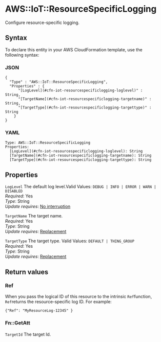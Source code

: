 # AWS::IoT::ResourceSpecificLogging<a name="aws-resource-iot-resourcespecificlogging"></a>

Configure resource\-specific logging\.

## Syntax<a name="aws-resource-iot-resourcespecificlogging-syntax"></a>

To declare this entity in your AWS CloudFormation template, use the following syntax:

### JSON<a name="aws-resource-iot-resourcespecificlogging-syntax.json"></a>

```
{
  "Type" : "AWS::IoT::ResourceSpecificLogging",
  "Properties" : {
      "[LogLevel](#cfn-iot-resourcespecificlogging-loglevel)" : String,
      "[TargetName](#cfn-iot-resourcespecificlogging-targetname)" : String,
      "[TargetType](#cfn-iot-resourcespecificlogging-targettype)" : String
    }
}
```

### YAML<a name="aws-resource-iot-resourcespecificlogging-syntax.yaml"></a>

```
Type: AWS::IoT::ResourceSpecificLogging
Properties: 
  [LogLevel](#cfn-iot-resourcespecificlogging-loglevel): String
  [TargetName](#cfn-iot-resourcespecificlogging-targetname): String
  [TargetType](#cfn-iot-resourcespecificlogging-targettype): String
```

## Properties<a name="aws-resource-iot-resourcespecificlogging-properties"></a>

`LogLevel`  <a name="cfn-iot-resourcespecificlogging-loglevel"></a>
The default log level\.Valid Values: `DEBUG | INFO | ERROR | WARN | DISABLED`  
*Required*: Yes  
*Type*: String  
*Update requires*: [No interruption](https://docs.aws.amazon.com/AWSCloudFormation/latest/UserGuide/using-cfn-updating-stacks-update-behaviors.html#update-no-interrupt)

`TargetName`  <a name="cfn-iot-resourcespecificlogging-targetname"></a>
The target name\.  
*Required*: Yes  
*Type*: String  
*Update requires*: [Replacement](https://docs.aws.amazon.com/AWSCloudFormation/latest/UserGuide/using-cfn-updating-stacks-update-behaviors.html#update-replacement)

`TargetType`  <a name="cfn-iot-resourcespecificlogging-targettype"></a>
The target type\. Valid Values: `DEFAULT | THING_GROUP`  
*Required*: Yes  
*Type*: String  
*Update requires*: [Replacement](https://docs.aws.amazon.com/AWSCloudFormation/latest/UserGuide/using-cfn-updating-stacks-update-behaviors.html#update-replacement)

## Return values<a name="aws-resource-iot-resourcespecificlogging-return-values"></a>

### Ref<a name="aws-resource-iot-resourcespecificlogging-return-values-ref"></a>

 When you pass the logical ID of this resource to the intrinsic `Ref`function, `Ref`returns the resource\-specific log ID\. For example:

 `{"Ref": "MyResourceLog-12345" }` 

### Fn::GetAtt<a name="aws-resource-iot-resourcespecificlogging-return-values-fn--getatt"></a>

#### <a name="aws-resource-iot-resourcespecificlogging-return-values-fn--getatt-fn--getatt"></a>

`TargetId`  <a name="TargetId-fn::getatt"></a>
The target Id\.